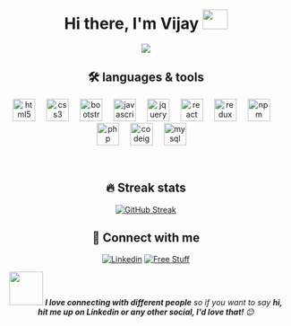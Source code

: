 <div align="center">
<h1 align="center">Hi there, I'm Vijay </a> <img src="https://media.giphy.com/media/hvRJCLFzcasrR4ia7z/giphy.gif" height="35px" width="45px"> </h1>

<!-- Typing SVG - https://github.com/Aishanipach/readme-typing-svg -->
<p align="center">
<a href="https://github.com/Aishanipach/readme-typing-svg"><img src="https://readme-typing-svg.herokuapp.com?font=Fira+Code&pause=1000&color=70A4FC&center=true&vCenter=true&width=435&lines=React.js+Developer;Designing%2C+Building+%26+Scaling;Sippin'+Coffee%2C+Missing+Semicolons">
   </a>
</p>

## 🛠️ languages & tools
<p>
  <img src="https://cdn.jsdelivr.net/gh/devicons/devicon/icons/html5/html5-original.svg" height="40" alt="html5 logo"  />
  <img width="12" />
  <img src="https://cdn.jsdelivr.net/gh/devicons/devicon/icons/css3/css3-original.svg" height="40" alt="css3 logo"  />
  <img width="12" />
  <img src="https://cdn.jsdelivr.net/gh/devicons/devicon/icons/bootstrap/bootstrap-original.svg" height="40" alt="bootstrap logo"  />
  <img width="12" />
  <img src="https://cdn.jsdelivr.net/gh/devicons/devicon/icons/javascript/javascript-original.svg" height="40" alt="javascript logo"  />
  <img width="12" />
  <img src="https://cdn.jsdelivr.net/gh/devicons/devicon/icons/jquery/jquery-original.svg" height="40" alt="jquery logo"  />
  <img width="12" />
  <img src="https://cdn.jsdelivr.net/gh/devicons/devicon/icons/react/react-original.svg" height="40" alt="react logo"  />
  <img width="12" />
  <img src="https://cdn.jsdelivr.net/gh/devicons/devicon/icons/redux/redux-original.svg" height="40" alt="redux logo"  />
  <img width="12" />
  <img src="https://cdn.jsdelivr.net/gh/devicons/devicon/icons/npm/npm-original-wordmark.svg" height="40" alt="npm logo"  />
  <img width="12" />
  <img src="https://cdn.jsdelivr.net/gh/devicons/devicon/icons/php/php-original.svg" height="40" alt="php logo"  />
  <img width="12" />
  <img src="https://cdn.jsdelivr.net/gh/devicons/devicon/icons/codeigniter/codeigniter-plain.svg" height="40" alt="codeigniter logo"  />
  <img width="12" />
  <img src="https://cdn.jsdelivr.net/gh/devicons/devicon/icons/mysql/mysql-original.svg" height="40" alt="mysql logo"  />
  <img width="12" />
</p>
<br>

## 🔥 Streak stats

[![GitHub Streak](https://github-readme-streak-stats.herokuapp.com?user=vijay-murugaesan&theme=tokyonight&hide_border=true&date_format=M%20j%5B%2C%20Y%5D)](https://git.io/streak-stats)
   <br> 
   
## 🙋 Connect with me

<!-- Badges template - https://github.com/badges/shields -->
<p align="center">
  <a href="https://www.linkedin.com/in/vijay-m-7a1676191/" target="_blank"><img alt="Linkedin" title="Linkedin" src="https://img.shields.io/badge/-Linkedin-blue?style=for-the-badge&logo=linkedin&logoColor=white"/></a>
  <a href="mailto:vijay.murugeasan99@gmail.com"><img alt="Free Stuff" title="Free gifts for you" src="https://img.shields.io/badge/-gmail-red?style=for-the-badge&logo=gmail&logoColor=white"/></a>
 
</p>

<img src="https://media.giphy.com/media/LnQjpWaON8nhr21vNW/giphy.gif" width="60"> <em><b>I love connecting with different people</b> so if you want to say <b>hi, hit me up on Linkedin or any other social, I'd love that! </b> 😊</em>

   
</div>
